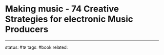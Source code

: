 # Making music - 74 Creative Strategies for electronic Music Producers

---
status: #⚙️ 
tags: #book
related: 
